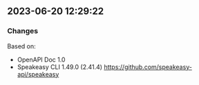 

## 2023-06-20 12:29:22
### Changes
Based on:
- OpenAPI Doc 1.0 
- Speakeasy CLI 1.49.0 (2.41.4) https://github.com/speakeasy-api/speakeasy